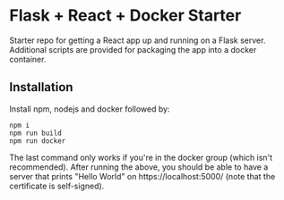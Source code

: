 # Flask + React + Docker Starter

Starter repo for getting a React app up and running on a Flask server.
Additional scripts are provided for packaging the app into a docker container. 

## Installation

Install npm, nodejs and docker followed by:

```
npm i
npm run build
npm run docker
```

The last command only works if you're in the docker group (which isn't
recommended). After running the above, you should be able to have a server that prints "Hello World" on https://localhost:5000/ (note that the certificate is self-signed).
